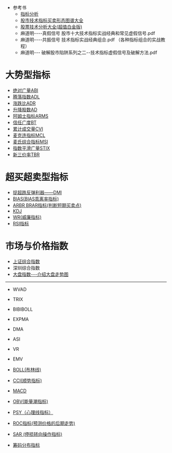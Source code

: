 
   * 参考书
      * [指标分析](http://www.net767.com/gupiao/jishu/) 
      * [股市技术指标买卖形态图谱大全](https://weread.qq.com/web/reader/79632e005b1c587964c5a68)
      * [股票技术分析大全(超值白金版)](https://weread.qq.com/web/reader/19c325c05c7b7719c7e4ed1kc81322c012c81e728d9d180)
      * 麻道明----真假信号  股市十大技术指标实战经典和常见虚假信号.pdf
      * 麻道明----共振信号  技术指标实战经典组合.pdf   （各种指标组合的实战教程）
      * 麻道明--- 破解股市陷阱系列之二--技术指标虚假信号及破解方法.pdf
     
# 大势型指标
  * [绝对广量ABI](https://github.com/stevenli91748/Stock-Knowledge/blob/master/%E6%8A%80%E6%9C%AF%E5%88%86%E6%9E%90/%E6%8C%87%E6%A0%87/%E7%BB%9D%E5%AF%B9%E5%B9%BF%E9%87%8FABI/%E7%BB%9D%E5%AF%B9%E5%B9%BF%E9%87%8FABI.md)
  * [腾落指数ADL](https://github.com/stevenli91748/Stock-Knowledge/blob/master/%E6%8A%80%E6%9C%AF%E5%88%86%E6%9E%90/%E6%8C%87%E6%A0%87/%E8%85%BE%E8%90%BD%E6%8C%87%E6%95%B0ADL/%E8%85%BE%E8%90%BD%E6%8C%87%E6%95%B0ADL.md)
  * [涨跌比ADR](https://github.com/stevenli91748/Stock-Knowledge/blob/master/%E6%8A%80%E6%9C%AF%E5%88%86%E6%9E%90/%E6%8C%87%E6%A0%87/%E6%B6%A8%E8%B7%8C%E6%AF%94ADR/%E6%B6%A8%E8%B7%8C%E6%AF%94ADR.md)
  * [升降股数AD](https://github.com/stevenli91748/Stock-Knowledge/blob/master/%E6%8A%80%E6%9C%AF%E5%88%86%E6%9E%90/%E6%8C%87%E6%A0%87/%E5%8D%87%E9%99%8D%E8%82%A1%E6%95%B0AD/%E5%8D%87%E9%99%8D%E8%82%A1%E6%95%B0AD.md)
  * [阿姆士指标ARMS](https://github.com/stevenli91748/Stock-Knowledge/blob/master/%E6%8A%80%E6%9C%AF%E5%88%86%E6%9E%90/%E6%8C%87%E6%A0%87/%E9%98%BF%E5%A7%86%E5%A3%AB%E6%8C%87%E6%A0%87ARMS/%E9%98%BF%E5%A7%86%E5%A3%AB%E6%8C%87%E6%A0%87ARMS.md)
  * [信任广度BT](https://github.com/stevenli91748/Stock-Knowledge/blob/master/%E6%8A%80%E6%9C%AF%E5%88%86%E6%9E%90/%E6%8C%87%E6%A0%87/%E4%BF%A1%E4%BB%BB%E5%B9%BF%E5%BA%A6BT/%E4%BF%A1%E4%BB%BB%E5%B9%BF%E5%BA%A6BT.md)
  * [累计成交量CVI](https://github.com/stevenli91748/Stock-Knowledge/blob/master/%E6%8A%80%E6%9C%AF%E5%88%86%E6%9E%90/%E6%8C%87%E6%A0%87/%E7%B4%AF%E8%AE%A1%E6%88%90%E4%BA%A4%E9%87%8FCVI/%E7%B4%AF%E8%AE%A1%E6%88%90%E4%BA%A4%E9%87%8FCVI.md)
  * [麦克连指标MCL](https://github.com/stevenli91748/Stock-Knowledge/blob/master/%E6%8A%80%E6%9C%AF%E5%88%86%E6%9E%90/%E6%8C%87%E6%A0%87/%E9%BA%A6%E5%85%8B%E8%BF%9E%E6%8C%87%E6%A0%87MCL/%E9%BA%A6%E5%85%8B%E8%BF%9E%E6%8C%87%E6%A0%87MCL.md)
  * [麦氏综合指标MSI](https://github.com/stevenli91748/Stock-Knowledge/blob/master/%E6%8A%80%E6%9C%AF%E5%88%86%E6%9E%90/%E6%8C%87%E6%A0%87/%E9%BA%A6%E6%B0%8F%E7%BB%BC%E5%90%88%E6%8C%87%E6%A0%87MSi/%E9%BA%A6%E6%B0%8F%E7%BB%BC%E5%90%88%E6%8C%87%E6%A0%87MSI.md)
  * [指数平滑广量STIX](https://github.com/stevenli91748/Stock-Knowledge/blob/master/%E6%8A%80%E6%9C%AF%E5%88%86%E6%9E%90/%E6%8C%87%E6%A0%87/%E6%8C%87%E6%95%B0%E5%B9%B3%E6%BB%91%E5%B9%BF%E9%87%8FSTIX/%E6%8C%87%E6%95%B0%E5%B9%B3%E6%BB%91%E5%B9%BF%E9%87%8FSTIX.md)
  * [新三价率TBR](https://github.com/stevenli91748/Stock-Knowledge/blob/master/%E6%8A%80%E6%9C%AF%E5%88%86%E6%9E%90/%E6%8C%87%E6%A0%87/%E6%96%B0%E4%B8%89%E4%BB%B7%E7%8E%87TBR/%E6%96%B0%E4%B8%89%E4%BB%B7%E7%8E%87TBR.md)
  
# 超买超卖型指标

* [捉超跌反弹利器——DMI](https://github.com/stevenli91748/Stock-Knowledge/blob/master/%E6%8A%80%E6%9C%AF%E5%88%86%E6%9E%90/%E6%8C%87%E6%A0%87/%E6%8D%89%E8%B6%85%E8%B7%8C%E5%8F%8D%E5%BC%B9%E5%88%A9%E5%99%A8%E2%80%94%E2%80%94DMI/README.md)
* [BIAS(BIAS乖离率指标)](https://github.com/stevenli91748/Stock-Knowledge/blob/master/%E6%8A%80%E6%9C%AF%E5%88%86%E6%9E%90/%E6%8C%87%E6%A0%87/BIAS(BIAS%E4%B9%96%E7%A6%BB%E7%8E%87%E6%8C%87%E6%A0%87)/README.md)
* [ARBR BRAR指标(判断短期买卖点)](https://github.com/stevenli91748/Stock-Knowledge/blob/master/%E6%8A%80%E6%9C%AF%E5%88%86%E6%9E%90/%E6%8C%87%E6%A0%87/ARBR%20BRAR%E6%8C%87%E6%A0%87(%E5%88%A4%E6%96%AD%E7%9F%AD%E6%9C%9F%E4%B9%B0%E5%8D%96%E7%82%B9)/README.md)
* [KDJ](https://github.com/stevenli91748/Stock-Knowledge/blob/master/%E6%8A%80%E6%9C%AF%E5%88%86%E6%9E%90/%E6%8C%87%E6%A0%87/KDJ/README.md)
* [WR(威廉指标)](https://github.com/stevenli91748/Stock-Knowledge/blob/master/%E6%8A%80%E6%9C%AF%E5%88%86%E6%9E%90/%E6%8C%87%E6%A0%87/WR(%E5%A8%81%E5%BB%89%E6%8C%87%E6%A0%87)/README.md)
* [RSI指标](https://github.com/stevenli91748/Stock-Knowledge/blob/master/%E6%8A%80%E6%9C%AF%E5%88%86%E6%9E%90/%E6%8C%87%E6%A0%87/RSI%E6%8C%87%E6%A0%87/README.md)



# 市场与价格指数
* [上证综合指数](https://weread.qq.com/web/reader/19c325c05c7b7719c7e4ed1k98f3284021498f137082c2e)
* 深圳综合指数
* [大盘指数---介绍大盘走势图](https://weread.qq.com/web/reader/19c325c05c7b7719c7e4ed1k98f3284021498f137082c2e)



---


* WVAD
* TRIX
* BIBIBOLL
* EXPMA
* DMA
* ASI
* VR
* EMV

* [BOLL(布林线)](https://github.com/stevenli91748/Stock-Knowledge/blob/master/%E6%8A%80%E6%9C%AF%E5%88%86%E6%9E%90/%E6%8C%87%E6%A0%87/BOLL(%E5%B8%83%E6%9E%97%E7%BA%BF)/README.md)
* [CCI(顺势指标)](https://github.com/stevenli91748/Stock-Knowledge/blob/master/%E6%8A%80%E6%9C%AF%E5%88%86%E6%9E%90/%E6%8C%87%E6%A0%87/CCI(%E9%A1%BA%E5%8A%BF%E6%8C%87%E6%A0%87)/README.md)

* [MACD](https://github.com/stevenli91748/Stock-Knowledge/blob/master/%E6%8A%80%E6%9C%AF%E5%88%86%E6%9E%90/%E6%8C%87%E6%A0%87/MACD/README.md)
* [OBV(能量潮指标)](https://github.com/stevenli91748/Stock-Knowledge/blob/master/%E6%8A%80%E6%9C%AF%E5%88%86%E6%9E%90/%E6%8C%87%E6%A0%87/OBV(%E8%83%BD%E9%87%8F%E6%BD%AE%E6%8C%87%E6%A0%87)/README.md)
* [PSY（心理线指标）](https://github.com/stevenli91748/Stock-Knowledge/blob/master/%E6%8A%80%E6%9C%AF%E5%88%86%E6%9E%90/%E6%8C%87%E6%A0%87/PSY%EF%BC%88%E5%BF%83%E7%90%86%E7%BA%BF%E6%8C%87%E6%A0%87%EF%BC%89/README.md)
* [ROC指标(预测价格的后期走势)](https://github.com/stevenli91748/Stock-Knowledge/blob/master/%E6%8A%80%E6%9C%AF%E5%88%86%E6%9E%90/%E6%8C%87%E6%A0%87/ROC%E6%8C%87%E6%A0%87(%E9%A2%84%E6%B5%8B%E4%BB%B7%E6%A0%BC%E7%9A%84%E5%90%8E%E6%9C%9F%E8%B5%B0%E5%8A%BF)/README.md)

* [SAR (停损转向操作指标)](https://github.com/stevenli91748/Stock-Knowledge/blob/master/%E6%8A%80%E6%9C%AF%E5%88%86%E6%9E%90/%E6%8C%87%E6%A0%87/SAR%20(%E5%81%9C%E6%8D%9F%E8%BD%AC%E5%90%91%E6%93%8D%E4%BD%9C%E6%8C%87%E6%A0%87)/README.md)
* [筹码分布指标](https://github.com/stevenli91748/Stock-Knowledge/blob/master/%E6%8A%80%E6%9C%AF%E5%88%86%E6%9E%90/%E6%8C%87%E6%A0%87/%E7%AD%B9%E7%A0%81%E5%88%86%E5%B8%83%E6%8C%87%E6%A0%87/README.md)
